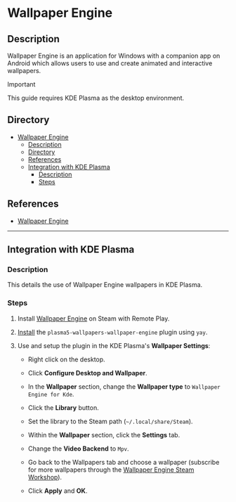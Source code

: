 # Wallpaper Engine

## Description

Wallpaper Engine is an application for Windows with a companion app on Android which allows users to use and create animated and interactive wallpapers.

> [!IMPORTANT]  
> This guide requires KDE Plasma as the desktop environment.

## Directory

- [Wallpaper Engine](#wallpaper-engine)
  - [Description](#description)
  - [Directory](#directory)
  - [References](#references)
  - [Integration with KDE Plasma](#integration-with-kde-plasma)
    - [Description](#description-1)
    - [Steps](#steps)

## References

- [Wallpaper Engine](https://www.wallpaperengine.io)

---

## Integration with KDE Plasma

### Description

This details the use of Wallpaper Engine wallpapers in KDE Plasma.

### Steps

1. Install [Wallpaper Engine](https://store.steampowered.com/app/431960/Wallpaper_Engine) on Steam with Remote Play.

2. [Install](yay.md#install) the `plasma5-wallpapers-wallpaper-engine` plugin using `yay`.

3. Use and setup the plugin in the KDE Plasma's **Wallpaper Settings**:

   - Right click on the desktop.

   - Click **Configure Desktop and Wallpaper**.

   - In the **Wallpaper** section, change the **Wallpaper type** to `Wallpaper Engine for Kde`.

   - Click the **Library** button.

   - Set the library to the Steam path (`~/.local/share/Steam`).

   - Within the **Wallpaper** section, click the **Settings** tab.

   - Change the **Video Backend** to `Mpv`.

   - Go back to the Wallpapers tab and choose a wallpaper (subscribe for more wallpapers through the [Wallpaper Engine Steam Workshop](https://steamcommunity.com/workshop/about/?appid=431960)).

   - Click **Apply** and **OK**.
